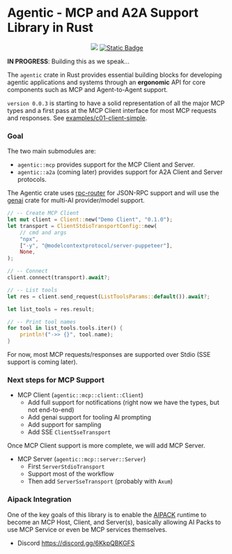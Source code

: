 # Agentic - MCP and A2A Support Library in Rust

<div align="center">

<a href="https://crates.io/crates/agentic"><img src="https://img.shields.io/crates/v/agentic.svg" /></a>
<a href="https://github.com/jeremychone/rust-agentic"><img alt="Static Badge" src="https://img.shields.io/badge/GitHub-Repo?color=%23336699"></a>

</div>

**IN PROGRESS**: Building this as we speak...

The `agentic` crate in Rust provides essential building blocks for developing agentic applications and systems through an **ergonomic** API for core components such as MCP and Agent-to-Agent support.

`version 0.0.3` is starting to have a solid representation of all the major MCP types and a first pass at the MCP Client interface for most MCP requests and responses. See [examples/c01-client-simple](examples/client-c01-simple.rs).

### Goal

The two main submodules are:

- `agentic::mcp` provides support for the MCP Client and Server.
- `agentic::a2a` (coming later) provides support for A2A Client and Server protocols.

The Agentic crate uses [rpc-router](https://crates.io/crates/rpc-router) for JSON-RPC support and will use the [genai](https://crates.io/crates/genai) crate for multi-AI provider/model support.

```rust
// -- Create MCP Client
let mut client = Client::new("Demo Client", "0.1.0");
let transport = ClientStdioTransportConfig::new(
    // cmd and args
    "npx",
    ["-y", "@modelcontextprotocol/server-puppeteer"],
    None,
);

// -- Connect
client.connect(transport).await?;

// -- List tools
let res = client.send_request(ListToolsParams::default()).await?;

let list_tools = res.result;

// -- Print tool names
for tool in list_tools.tools.iter() {
    println!("->> {}", tool.name);
}

```

For now, most MCP requests/responses are supported over Stdio (SSE support is coming later).

### Next steps for MCP Support

- MCP Client (`agentic::mcp::client::Client`)
    - Add full support for notifications (right now we have the types, but not end-to-end)
    - Add genai support for tooling AI prompting
    - Add support for sampling
    - Add SSE `ClientSseTransport`

Once MCP Client support is more complete, we will add MCP Server.

- MCP Server (`agentic::mcp::server::Server`)
    - First `ServerStdioTransport`
    - Support most of the workflow
    - Then add `ServerSseTransport` (probably with `Axum`)

### Aipack Integration

One of the key goals of this library is to enable the [AIPACK](https://aipack.ai) runtime to become an MCP Host, Client, and Server(s), basically allowing AI Packs to use MCP Service or even be MCP services themselves.

- Discord https://discord.gg/6KkpQBKGFS